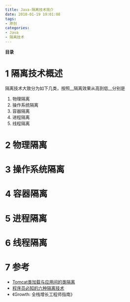 ```yaml
---
title: Java-隔离技术简介
date: 2018-01-19 19:01:08
tags: 
- 原创
categories: 
- Java
- 隔离技术
---
```


__目录__

<!-- toc -->
<!--more-->

# 1 隔离技术概述

隔离技术大致分为如下几类，按照__隔离效果从高到低__分别是

1. 物理隔离
1. 操作系统隔离
1. 容器隔离
1. 进程隔离
1. 线程隔离

# 2 物理隔离

# 3 操作系统隔离

# 4 容器隔离

# 5 进程隔离

# 6 线程隔离

# 7 参考

* [Tomcat类加载与应用间的类隔离](https://www.jianshu.com/p/d90e4430b0b9)
* [程序员必知的六种隔离技术](http://blog.csdn.net/ceshi986745/article/details/51787424)
* 《Growth: 全栈增长工程师指南》
